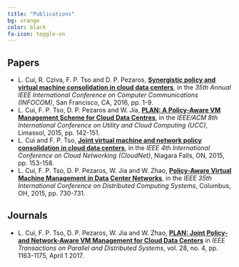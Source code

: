 ```yaml
---
title: "Publications"
bg: orange
color: black
fa-icon: toggle-on
---
```


##  **Papers**

- L. Cui, R. Cziva, F. P. Tso and D. P. Pezaros, [**Synergistic policy and virtual machine consolidation in cloud data centers**](https://doi.org/10.1109/INFOCOM.2016.7524354), in the *35th Annual IEEE International Conference on Computer Communications (INFOCOM)*, San Francisco, CA, 2016, pp. 1-9.
- L. Cui, F. P. Tso, D. P. Pezaros and W. Jia, [**PLAN: A Policy-Aware VM Management Scheme for Cloud Data Centres**](https://doi.org/10.1109/UCC.2015.30), in the *IEEE/ACM 8th International Conference on Utility and Cloud Computing (UCC)*, Limassol, 2015, pp. 142-151.
-  L. Cui and F. P. Tso, [**Joint virtual machine and network policy consolidation in cloud data centers**](https://doi.org/10.1109/CloudNet.2015.7335298), in the *IEEE 4th International Conference on Cloud Networking (CloudNet)*, Niagara Falls, ON, 2015, pp. 153-158.
- L. Cui, F. P. Tso, D. P. Pezaros, W. Jia and W. Zhao, [**Policy-Aware Virtual Machine Management in Data Center Networks**](https://doi.org/10.1109/ICDCS.2015.81), in the *IEEE 35th International Conference on Distributed Computing Systems*, Columbus, OH, 2015, pp. 730-731.


##  **Journals**

- L. Cui, F. P. Tso, D. P. Pezaros, W. Jia and W. Zhao, [**PLAN: Joint Policy- and Network-Aware VM Management for Cloud Data Centers**](https://doi.org/10.1109/TPDS.2016.2604811) in *IEEE Transactions on Parallel and Distributed Systems*, vol. 28, no. 4, pp. 1163-1175, April 1 2017.


